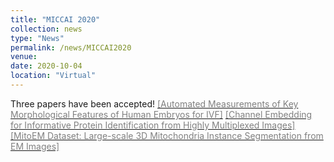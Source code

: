 ```yaml
---
title: "MICCAI 2020"
collection: news
type: "News"
permalink: /news/MICCAI2020
venue: 
date: 2020-10-04
location: "Virtual"
---
```


Three papers have been accepted! [<span style="color:grey">[Automated Measurements of Key Morphological Features of Human Embryos for IVF]</span>](https://wdjang.github.io/miccai2020-ivf.github.io/) [<span style="color:grey">[Channel Embedding for Informative Protein Identification from Highly Multiplexed Images]</span>](https://sabdelmagid.github.io/miccai2020-project/) [<span style="color:grey">[MitoEM Dataset: Large-scale 3D Mitochondria Instance Segmentation from EM Images]</span>](https://donglaiw.github.io/page/mitoEM/index.html)

